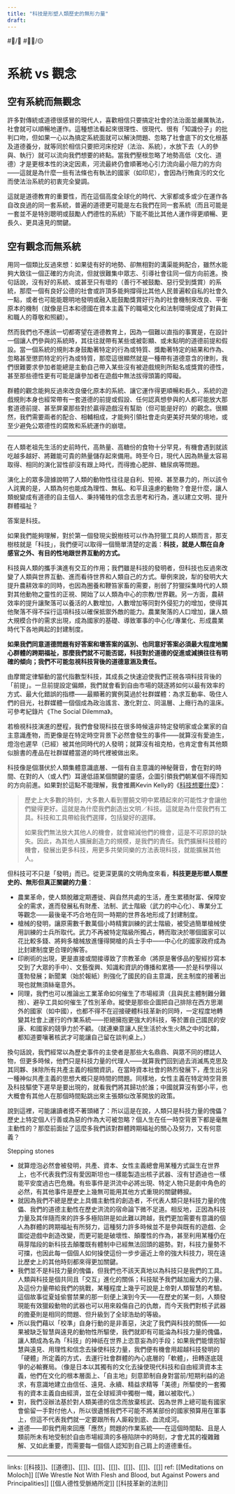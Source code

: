 ```yaml
---
title: "科技是形塑人類歷史的無形力量"
draft: 
---
```

#📝️/🌿 #✍🏼/🟡 

# 系統 vs 觀念

## 空有系統而無觀念

許多對傳統或道德很感冒的現代人，喜歡相信只要搞定社會的法治面並嚴厲執法，社會就可以順暢地運作。這種想法看起來很理性、很現代、很有「知識份子」的批判口吻，但如果一心以為搞定系統面就可以解決問題、忽略了社會底下的文化根基及道德養分，就等同於相信只要把河床挖好（法治、系統），水放下去（人的參與、執行）就可以流向我們想要的終點。當我們壓根忽略了地勢高低（文化、道德）才是更根本性的決定因素，河流最終仍會順著地心引力流向最小阻力的方向——這就是為什麼一些有法條也有執法的國家（如印尼），會因為行賄貪污的文化而使法治系統的初衷完全變調。

這就是道德教育的重要性，而在這個高度全球化的時代、大家都或多或少在運作各自改良過的同一套系統，普遍的道德更可能是左右我們在同一套系統（而且可能是一套並不是特別聰明或鼓勵人們德性的系統）下能不能比其他人運作得更順暢、更長久、更具遠見的關鍵。

## 空有觀念而無系統

用同一個類比反過來想：如果徒有好的地勢、卻無相對的溝渠能夠配合，雖然水能夠大致往一個正確的方向流，但就很難集中眾志、引導社會往同一個方向前進。換句話說，沒有好的系統、或甚至只有壞的（善行不被鼓勵、惡行受到獎賞）的系統，那麼一個有良好公德的社會或許頂多能夠撐得比其他人民普遍較自私的社會久一點，或者也可能能聰明地發明或融入能鼓勵獎賞好行為的社會機制來改良、平衡原本的機制（就像是日本和德國在資本主義下的職場文化和法制環境促成了對員工和職人的尊敬和照顧）。

然而我們也不應該一切都寄望在道德教育上，因為一個難以直指的事實是，在設計一個讓人們參與的系統時，其往往就帶有某些或被彰顯、或未點明的道德前提和假設。當一個系統的規則本身鼓勵著特定的行為或特質、獎勵著特定的結果和作為、忽略甚至懲罰特定的行為或特質，那麼這很顯然就是一種帶有道德意含的律則，我們很難要求參加者能總是主動自己帶入某些沒有被遊戲規則所點名或獎賞的德性，甚至那些德性更有可能是讓參加者在遊戲中無法拔得頭籌的障礙。

群體的觀念能夠反過來改良優化原本的系統、讓它運作得更順暢和長久，系統的遊戲規則本身也經常帶有一套道德的前提或假設、任何認真想參與的人都可能放大那套道德前提、甚至屏棄那些對於贏得遊戲沒有幫助（但可能是好的）的觀念。很顯然，我們需要兩者的配合、相輔相成，才能夠引領社會走向更美好共榮的境地，或至少避免公眾德性的腐敗和系統運作的崩壞。

---

在人類老祖先生活的史前時代，高熱量、高糖份的食物十分罕見，有機會遇到就該吃越多越好、將難能可貴的熱量儲存起來備用。時至今日，現代人因為熱量太容易取得、相同的演化習性卻沒有跟上時代，而得擔心肥胖、糖尿病等問題。

演化上的眾多證據說明了人類的動物性往往是自利、短視、甚至暴力的，所以該令人詫異的是，人類為何也能成為理性、無私、和平且遠慮的動物？會是什麼，讓人類蛻變成有道德的自主個人、秉持犧牲的信念去思考和行為，進以建立文明、提升群體福祉？

答案是科技。

如果我們能夠理解，對於第一個發現尖銳樹枝可以作為狩獵工具的人類而言，那支樹枝就是「科技」，我們便可以取得一個簡單清楚的定義：**科技，就是人類在自身感官之外、有目的性地跟世界互動的方式。**

科技與人類的攜手演進有交互的作用；我們雖是科技的發明者，但科技也反過來改變了人類與世界互動、進而看待世界和人類自己的方式。舉例來說，犁的發明大大提升農耕效率的同時，也因為圈養和鞭笞家畜的需要，削弱了狩獵採集時代的人類對其他動物之靈性的正視、開始了以人類為中心的宗教/世界觀。另一方面，農耕效率的提升讓聚落可以養活的人數增加，人數增加等同對外侵犯力的增加，使得其他聚落不得不採行這項科技以確保抵禦外敵的能力。農業聚落的人口增加，讓人類大規模合作的需求出現，成為國家的基礎、導致軍事的中心化/專業化、形成農業時代下各地興起的封建制度。


**如果我們同意道德問題有好答案和壞答案的區別、也同意好答案必須最大程度地關心群體的跨期福祉，那麼我們就不可能否認，科技對於道德的促進或減損往往有明確的傾向；我們不可能忽視科技背後的道德意涵及責任。**

由摩爾定律驅動的當代指數型科技，其成長之快速迫使我們正視各項科技背後的「前提」。一旦前提設定偏頗，我們就會看到自由市場的競逐將如何以最有效率的方式、最大化錯誤的指標——最顯著的實例莫過於社群媒體：為求互動率、吸住人們的目光，社群媒體一個個成為政治謠言、激化對立、同溫層、上癮行為的溫床。可參考紀錄片《The Social Dilemma》。




若檢視科技演進的歷程，我們會發現科技在很多時候遠非特定發明家或企業家的自主意識產物，而更像是在特定時空背景下必然會發生的事件——就算沒有愛迪生，燈泡也遲早（已經）被其他同時代的人發明；就算沒有祖克柏，也肯定會有其他類似臉書的產品在社群媒體當道的時代裡被做出來。

科技像是個潛伏於人類集體意識底層、一個有自主意識的神秘聲音，會在對的時間、在對的人（或人們）耳邊低語某個關鍵的靈感，企圖引領我們朝某個不得而知的方向前進。如果對於這點不能理解，我會推薦Kevin Kelly的《[科技想要什麼](https://www.thenewslens.com/article/144474/fullpage)》：

>歷史上大多數的時刻，大多數人看到豐饒文明中累積起來的可能性才會讓他們變得更好。這就是為什麼我們創造出文明／科技。這就是為什麼我們有工具。科技和工具帶給我們選擇，包括變好的選擇。
>
>如果我們無法放大其他人的機會，就會縮減他們的機會，這是不可原諒的缺失。因此，為其他人擴展創造力的規模，是我們的責任。我們擴展科技體的機會，發展出更多科技，用更多共榮同樂的方法表現科技，就能擴展其他人。

但科技可不只是「發明」而已。從更深更廣的文明角度來看，**科技更是形塑人類歷史的、無形但真正關鍵的力量**：

- 農業革命，使人類脫離定期遷徙、與自然共處的生活，產生累積財富、保障安全的需求，進而發展私有財產、法制、武士階級（武力的中心化）、專業分工等觀念——最後毫不巧合地在同一時期的世界各地形成了封建制度。
- 槍械的發明，讓原需數千數萬個小時精實訓練的武士階級，被受過簡單槍械使用訓練的士兵所取代。武力不再被特定階級所獨占，轉而取決於哪個國家可以花比較多錢、將夠多槍械放進懂得開槍的兵士手中——中心化的國家政府成為比封建制度更合理的解答。
- 印刷術的出現，更是直接或間接導致了宗教革命（將原是奢侈品的聖經抄寫本交到了大眾的手中）、文藝復興、知識和資訊的傳播和累積——於是科學得以蓬勃發展；新聞業（始於報紙）則強化了國民的自主意識，民主制度的接著出現也就無須絲毫意外。
- 同理，我們也可以推論出工業革命如何催生了市場經濟（且與民主體制難分難捨）、避孕工具如何催生了性別革命。縱使是那些企圖把自己排除在西方思潮外的國家（如中國），也都不得不在迎接硬體科技革新的同時，一定程度地轉變其社會上運行的作業系統——拒絕擁抱更強大的科技，等於置自己國民的安康、和國家的競爭力於不顧。（就連樂意讓人民生活於水生火熱之中的北韓，都知道要嚷著核武才可能讓自己留在談判桌上。）

換句話說，我們經常以為歷史事件的主使者是那些大名鼎鼎、與眾不同的標誌人物，但更多時候，他們只是科技力量的代理人——就算我們回到過去消滅馬克思及其同夥、抹除所有共產主義的相關資訊，在當時資本社會的熱烈發展下，產生出另一種神似共產主義的思想大概只是時間的問題。同樣地，女性主義在特定時空背景及科技驅使下遲早是要出現的，就看我們將其歸功於誰；中國就算沒有鄧小平，也大概會有其他人在那個時間點跳出來主張類似改革開放的政策。

說到這裡，可能讓讀者摸不著頭緒了：所以這是在說，人類只是科技力量的傀儡？歷史上特定個人行善或為惡的作為大可被忽略？個人生在任一時空背景下都是毫無主動性的？那麼前面扯了這麼多我們該對群體跨期福祉的關心及努力，又有何意義？


Stepping stones
- 就算燈泡必然會被發明，共產、資本、女性主義總會用某種方式誕生在世界上，也不代表我們沒有愛因斯坦也一樣能製造出核子武器、沒有甘迺迪也一樣能平安度過古巴危機。有些事件是洪流中必將出現、特定人物只是劇中角色的必然，有其他事件是歷史上幾無可能用其他方式重現的關鍵轉捩。
- 就因為我們不總是歷史上具備主動性的創造者，不代表人類只是科技力量的傀儡、我們的道德主動性在歷史洪流的宿命論下微不足道。相反地，正因為科技力量及其伴隨而來的許多多極陷阱是如此難以跨越，我們更加需要有意識的個人為群體的跨期福祉有所努力，這種努力許多時候並不是參與既有的遊戲、企圖從遊戲中創造改變，而更可能是破壞性、顛覆性的作為，甚至利用某種仍在萌芽階段的新科技去顛覆既有體制中已經無法回頭的趨勢。對，科技力量勢不可擋，也因此每一個個人如何操使這份一步步逼近上帝的強大科技力，現在遠比歷史上的其他時刻都來得更加關鍵。
- 我們並不是科技力量的傀儡，但我們也不該天真地以為科技只是我們的工具。人類與科技是個共同且「交互」進化的關係；科技賦予我們越加龐大的力量、及這份力量帶給我們的挑戰，某種程度上幾乎可說是上帝對人類智慧的考驗。這個故事從夏娃偷嘗禁果的那一刻便上演到今天——在歷史的某一刻，人類發現能有效獵殺動物的武器也可以用來殺傷自己的仇敵，而今天我們對核子武器的擔憂則是相同的問題、但升級到了全球浩劫的等級。
- 所以我們藉以「校準」自身行動的是非善惡，決定了我們與科技的關係——如果被缺乏智慧與遠見的動物性所驅使，我們就即有可能淪為科技力量的傀儡，讓人類成為名為「科技」的神祇在世界上恣意妄為的手段；如果我們能懷抱智慧與遠見、用理性和信念去操使科技力量，我們便有機會用超越科技發明的「硬體」所定義的方式，去運行社會群體的內心底層的「軟體」，扭轉逐底競爭的必輸賽局。（像是日本以其獨有的文化去操使現代科技和自由經濟資本主義，他們在文化的根本層面上、「自主地」刻意節制自身對當前/短期利益的追求，有意識地建立由信任、遠見、永續、精益求精等「美德」所驅使的一套獨有的資本主義自由經濟，並在全球經濟中獨樹一幟，難以被取代。）
- 對，我們沒辦法基於對人類美德的信念而放棄核武、因為世界上總可能有國家會偷留一手對付他人，所以很遺憾我們不可能不將某部份的國家預算用在軍事上，但這不代表我們就一定要跟所有人廝殺到底、血流成河。
- 道德——即我們用來回應「應然」問題的作業系統——在這個時間點、且是人類前所未有地受制於自由市場經濟的多極陷阱中的時刻，才會尤其的複雜難解、又如此重要，而需要每一個個人認知到自己肩上的道德重任。

---
links: [[科技]]、[[道德]]、[[]]、[[]]、[[]]、[[]]、[[]]、[[]]
ref: 
[[Meditations on Moloch]]
[[We Wrestle Not With Flesh and Blood, but Against Powers and Principalities]]
[[個人德性受脈絡所定]]
[[科技革新的法則]]